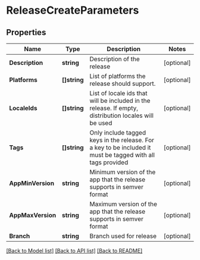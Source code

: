 # ReleaseCreateParameters

## Properties

Name | Type | Description | Notes
------------ | ------------- | ------------- | -------------
**Description** | **string** | Description of the release | [optional] 
**Platforms** | **[]string** | List of platforms the release should support. | [optional] 
**LocaleIds** | **[]string** | List of locale ids that will be included in the release. If empty, distribution locales will be used | [optional] 
**Tags** | **[]string** | Only include tagged keys in the release. For a key to be included it must be tagged with all tags provided | [optional] 
**AppMinVersion** | **string** | Minimum version of the app that the release supports in semver format | [optional] 
**AppMaxVersion** | **string** | Maximum version of the app that the release supports in semver format | [optional] 
**Branch** | **string** | Branch used for release | [optional] 

[[Back to Model list]](../README.md#documentation-for-models) [[Back to API list]](../README.md#documentation-for-api-endpoints) [[Back to README]](../README.md)


